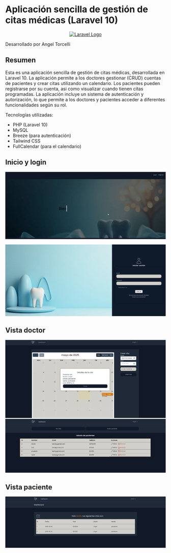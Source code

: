 # Aplicación sencilla de gestión de citas médicas (Laravel 10)
<p align="center"><a href="https://laravel.com" target="_blank"><img src="https://raw.githubusercontent.com/laravel/art/master/logo-lockup/5%20SVG/2%20CMYK/1%20Full%20Color/laravel-logolockup-cmyk-red.svg" width="200" alt="Laravel Logo"></a></p>

Desarrollado por Angel Torcelli

## Resumen
Esta es una aplicación sencilla de gestión de citas médicas, desarrollada en Laravel 10. La aplicación permite a los doctores gestionar (CRUD) cuentas de pacientes y crear citas utilizando un calendario. Los pacientes pueden registrarse por su cuenta, asi como visualizar cuando tienen citas programadas. La aplicación incluye un sistema de autenticación y autorización, lo que permite a los doctores y pacientes acceder a diferentes funcionalidades según su rol.

Tecnologías utilizadas:
- PHP (Laravel 10)
- MySQL
- Breeze (para autenticación)
- Tailwind CSS
- FullCalendar (para el calendario)

## Inicio y login
![alt text](./img/clinic.gif)

![alt text](./img/image-4.png)

## Vista doctor
![alt text](./img/image.png)
![alt text](./img/image-1.png)

## Vista paciente
![alt text](./img/image-2.png)

